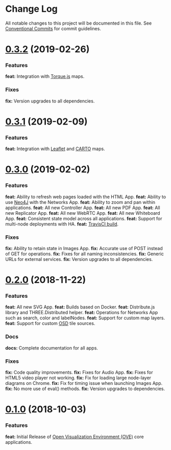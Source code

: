 # Change Log

All notable changes to this project will be documented in this file. See [Conventional Commits](https://conventionalcommits.org) for commit guidelines.

<a name="0.3.2"></a>
# [0.3.2](https://github.com/ove/ove-apps/compare/v0.3.1...v0.3.2) (2019-02-26)

### Features

**feat:** Integration with [Torque.js](https://carto.com/developers/torque-js/) maps.

### Fixes

**fix:** Version upgrades to all dependencies.

<a name="0.3.1"></a>
# [0.3.1](https://github.com/ove/ove-apps/compare/v0.3.0...v0.3.1) (2019-02-09)

### Features

**feat:** Integration with [Leaflet](https://leafletjs.com/) and [CARTO](https://carto.com/developers) maps.

<a name="0.3.0"></a>
# [0.3.0](https://github.com/ove/ove-apps/compare/v0.2.0...v0.3.0) (2019-02-02)

### Features

**feat:** Ability to refresh web pages loaded with the HTML App.
**feat:** Ability to use [Neo4J](https://neo4j.com/) with the Networks App.
**feat:** Ability to zoom and pan within applications.
**feat:** All new Controller App.
**feat:** All new PDF App.
**feat:** All new Replicator App.
**feat:** All new WebRTC App.
**feat:** All new Whiteboard App.
**feat:** Consistent state model across all applications.
**feat:** Support for multi-node deployments with HA.
**feat:** [TravisCI build](https://travis-ci.com/ove/ove).

### Fixes

**fix:** Ability to retain state in Images App.
**fix:** Accurate use of POST instead of GET for operations.
**fix:** Fixes for all naming inconsistencies.
**fix:** Generic URLs for external services.
**fix:** Version upgrades to all dependencies.

<a name="0.2.0"></a>
# [0.2.0](https://github.com/ove/ove-apps/compare/v0.1.0...v0.2.0) (2018-11-22)

### Features

**feat:** All new SVG App.
**feat:** Builds based on Docker.
**feat:** Distribute.js library and THREE.Distributed helper.
**feat:** Operations for Networks App such as search, color and labelNodes.
**feat:** Support for custom map layers.
**feat:** Support for custom [OSD](https://openseadragon.github.io/) tile sources.

### Docs

**docs:** Complete documentation for all apps.

### Fixes

**fix:** Code quality improvements.
**fix:** Fixes for Audio App.
**fix:** Fixes for HTML5 video player not working.
**fix:** Fix for loading large node-layer diagrams on Chrome.
**fix:** Fix for timing issue when launching Images App.
**fix:** No more use of eval() methods.
**fix:** Version upgrades to dependencies.

<a name="0.1.0"></a>
# [0.1.0](https://github.com/ove/ove-apps/compare/2ecb6b9...v0.1.0) (2018-10-03)

### Features

**feat:** Initial Release of [Open Visualization Environment (OVE)](https://github.com/ove/ove) core applications.
